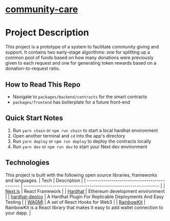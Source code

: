 # [community-care](https://github.com/filecoin-project/devgrants/issues/719)

# Project Description 

This project is a prototype of a system to facilitate community giving and support. It contains two early-stage algorithms: one for splitting up a common pool of funds based on how many donations were previously given to each request and one for generating token rewards based on a donation-to-request ratio.

## How to Read This Repo
- Navigate to `packages/backend/contracts` for the smart contracts
- `packages/frontend` has boilerplate for a future front-end

## Quick Start Notes

1.  Run `yarn chain` or `npm run chain` to start a local hardhat environment
2.  Open another terminal and `cd` into the app's directory
3.  Run `yarn deploy` or `npm run deploy` to deploy the contracts locally
4.  Run `yarn dev` or `npm run dev` to start your Next dev environment

## Technologies

This project is built with the following open source libraries, frameworks and languages.
| Tech | Description |
| --------------------------------------------- | ------------------------------------------------------------------ |
| [Next.js](https://nextjs.org/) | React Framework |
| [Hardhat](https://hardhat.org/) | Ethereum development environment |
| [hardhat-deploy](https://www.npmjs.com/package/hardhat-deploy) | A Hardhat Plugin For Replicable Deployments And Easy Testing |
| [WAGMI](https://wagmi.sh/) | A set of React Hooks for Web3 |
| [RainbowKit](https://www.rainbowkit.com/docs/introduction) | RainbowKit is a React library that makes it easy to add wallet connection to your dapp. |
